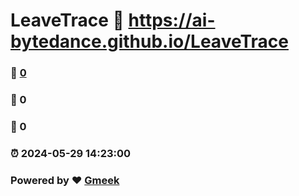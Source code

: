 # LeaveTrace :link: https://ai-bytedance.github.io/LeaveTrace 
### :page_facing_up: [0](https://ai-bytedance.github.io/LeaveTrace/tag.html) 
### :speech_balloon: 0 
### :hibiscus: 0 
### :alarm_clock: 2024-05-29 14:23:00 
### Powered by :heart: [Gmeek](https://github.com/Meekdai/Gmeek)
